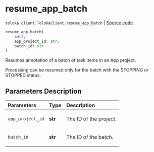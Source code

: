 # resume_app_batch
`toloka.client.TolokaClient.resume_app_batch` | [Source code](https://github.com/Toloka/toloka-kit/blob/v1.1.0.post1/src/client/__init__.py#L3876)

```python
resume_app_batch(
    self,
    app_project_id: str,
    batch_id: str
)
```

Resumes annotation of a batch of task items in an App project.


Processing can be resumed only for the batch with the STOPPING or STOPPED status.

## Parameters Description

| Parameters | Type | Description |
| :----------| :----| :-----------|
`app_project_id`|**str**|<p>The ID of the project.</p>
`batch_id`|**str**|<p>The ID of the batch.</p>
